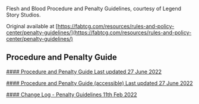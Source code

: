 Flesh and Blood Procedure and Penalty Guidelines, courtesy of Legend Story Studios.

Original available at [https://fabtcg.com/resources/rules-and-policy-center/penalty-guidelines/](https://fabtcg.com/resources/rules-and-policy-center/penalty-guidelines/)



Procedure and Penalty Guide
---------------------------

[#### Procedure and Penalty Guide Last updated 27 June 2022](https://storage.googleapis.com/fabmaster/media/documents/FaB_Procedure_and_Penalty_Guide_2022_06_22.pdf)

[#### Procedure and Penalty Guide (accessible) Last updated 27 June 2022](https://storage.googleapis.com/fabmaster/media/documents/FaB_Procedure_and_Penalty_Guide_2022_06_22_access.pdf)

[#### Change Log - Penalty Guidelines 11th Feb 2022](https://fabtcg.com/resources/rules-and-policy-center/penalty-guidelines/change-log-penalty-guidelines/)

